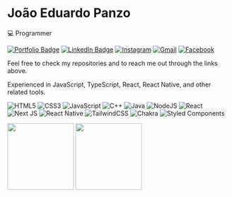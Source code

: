 # João Eduardo Panzo

💻 Programmer

[![Portfolio Badge](https://img.shields.io/badge/Portfolio-0047AB?logo=nextdotjs&logoColor=white)](https://eduardopanzo-portfolio.vercel.app) 
[![LinkedIn Badge](https://img.shields.io/badge/-LinkedIn-0047AB?style=flat&logo=linkedin&logoColor=white)](https://www.linkedin.com/in/jo%C3%A3oeduardopanzo/) 
[![Instagram](https://img.shields.io/badge/Instagram-%23E4405F.svg?style=flat&logo=Instagram&logoColor=white)](https://www.instagram.com/eduardojpanzo/)
[![Gmail](https://img.shields.io/badge/Gmail-D14836?style=flat&logo=gmail&logoColor=white)](mailto:john404edwards@gmail.com)
[![Facebook](https://img.shields.io/badge/Facebook-1877F2?style=flat&logo=facebook&logoColor=white)](https://web.facebook.com/joao.eduardo.52012548/)

Feel free to check my repositories and to reach me out through the links above.

Experienced in JavaScript, TypeScript, React, React Native, and other related tools.

![HTML5](https://img.shields.io/badge/html5-%23E34F26.svg?style=for-the-badge&logo=html5&logoColor=white)
![CSS3](https://img.shields.io/badge/css3-%231572B6.svg?style=for-the-badge&logo=css3&logoColor=white)
![JavaScript](https://img.shields.io/badge/javascript-%23323330.svg?style=for-the-badge&logo=javascript&logoColor=%23F7DF1E)
![C++](https://img.shields.io/badge/c++-%2300599C.svg?style=for-the-badge&logo=c%2B%2B&logoColor=white)
![Java](https://img.shields.io/badge/java-%23ED8B00.svg?style=for-the-badge&logo=openjdk&logoColor=white)
![NodeJS](https://img.shields.io/badge/node.js-6DA55F?style=for-the-badge&logo=node.js&logoColor=white)
![React](https://img.shields.io/badge/react-%2320232a.svg?style=for-the-badge&logo=react&logoColor=%2361DAFB)
![Next JS](https://img.shields.io/badge/Next-black?style=for-the-badge&logo=next.js&logoColor=white)
![React Native](https://img.shields.io/badge/react_native-%2320232a.svg?style=for-the-badge&logo=react&logoColor=%2361DAFB)
![TailwindCSS](https://img.shields.io/badge/tailwindcss-%2338B2AC.svg?style=for-the-badge&logo=tailwind-css&logoColor=white)
![Chakra](https://img.shields.io/badge/chakra-%234ED1C5.svg?style=for-the-badge&logo=chakraui&logoColor=white)
![Styled Components](https://img.shields.io/badge/styled--components-DB7093?style=for-the-badge&logo=styled-components&logoColor=white)



<div>
    <img height="150" src="https://github-readme-stats.vercel.app/api?username=EduardoPanzo&show_icons=true&theme=dracula&include_all_commits=true&count_private=true"/>
    <img height="150" src="https://github-readme-stats.vercel.app/api/top-langs/?username=EduardoPanzo&layout=compact&langs_count=7&theme=dark"/>
</div>
